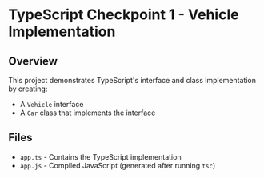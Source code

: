 # TypeScript Checkpoint 1 - Vehicle Implementation

## Overview
This project demonstrates TypeScript's interface and class implementation by creating:
- A `Vehicle` interface
- A `Car` class that implements the interface

## Files
- `app.ts` - Contains the TypeScript implementation
- `app.js` - Compiled JavaScript (generated after running `tsc`)
